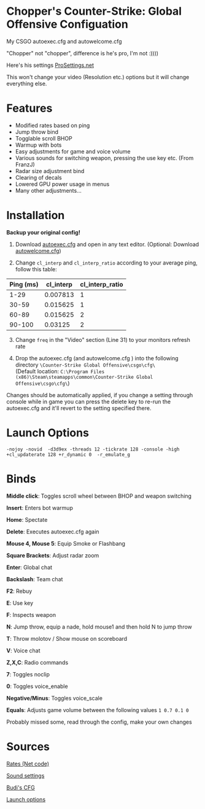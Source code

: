 # Chopper's Counter-Strike: Global Offensive Configuation
 My CSGO autoexec.cfg and autowelcome.cfg
 
 "Chopper" not "chopper", difference is he's pro, I'm not :))))
 
 Here's his settings [ProSettings.net](https://prosettings.net/counterstrike/chopper/)
 
 This won't change your video (Resolution etc.) options but it will change everything else.
# Features
* Modified rates based on ping
* Jump throw bind
* Togglable scroll BHOP
* Warmup with bots
* Easy adjustments for game and voice volume
* Various sounds for switching weapon, pressing the use key etc. (From FranzJ)
* Radar size adjustment bind
* Clearing of decals
* Lowered GPU power usage in menus
* Many other adjustments...

# Installation
**Backup your original config!**

1. Download [autoexec.cfg](https://raw.githubusercontent.com/Chopper1337/CSGO-CFG/master/autoexec.cfg) and open in any text editor. 
(Optional: Download [autowelcome.cfg](https://raw.githubusercontent.com/Chopper1337/CSGO-CFG/master/autowelcome.cfg))

2. Change `cl_interp` and `cl_interp_ratio` according to your average ping, follow this table:

| Ping (ms) | cl_interp | cl_interp_ratio    |
|-----------|-----------|-------------------|
| 1-29      | 0.007813  | 1 |
| 30-59     | 0.015625  | 1 |
| 60-89     | 0.015625  | 2 |
| 90-100    | 0.03125   | 2 |

3. Change `freq` in the "Video" section (Line 31) to your monitors refresh rate

4. Drop the autoexec.cfg (and autowelcome.cfg ) into the following directory
`\Counter-Strike Global Offensive\csgo\cfg\`<br>
(Default location:
`C:\Program Files (x86)\Steam\steamapps\common\Counter-Strike Global Offensive\csgo\cfg\`)

Changes should be automatically applied, if you change a setting through console while in game
you can press the delete key to re-run the autoexec.cfg and it'll revert to the setting specified there.

# Launch Options

`-nojoy -novid  -d3d9ex -threads 12 -tickrate 128 -console -high +cl_updaterate 128 +r_dynamic 0  -r_emulate_g`

# Binds
**Middle click**: Toggles scroll wheel between BHOP and weapon switching

**Insert**: Enters bot warmup

**Home**: Spectate

**Delete**: Executes autoexec.cfg again

**Mouse 4, Mouse 5**: Equip Smoke or Flashbang

**Square Brackets**: Adjust radar zoom

**Enter**: Global chat

**Backslash**: Team chat

**F2**: Rebuy

**E**: Use key

**F**: Inspects weapon

**N**: Jump throw, equip a nade, hold mouse1 and then hold N to jump throw

**T**: Throw molotov / Show mouse on scoreboard

**V**: Voice chat

**Z,X,C**: Radio commands

**7**: Toggles noclip

**0**: Toggles voice_enable

**Negative/Minus**: Toggles voice_scale

**Equals**: Adjusts game volume between the following values `1 0.7 0.1 0`

Probably missed some, read through the config, make your own changes

# Sources

[Rates (Net code)](https://steamcommunity.com/sharedfiles/filedetails/?id=795437982)

[Sound settings](https://steamcommunity.com/sharedfiles/filedetails/?id=703059693)

[Budi's CFG](https://gist.github.com/nickbudi/3916475)

[Launch options](https://totalcsgo.com/launch-options)
